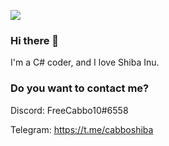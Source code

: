 ![](https://komarev.com/ghpvc/?username=CabboShiba&color=green)

### Hi there 👋

I'm a C# coder, and I love Shiba Inu.

### Do you want to contact me?

Discord: FreeCabbo10#6558

Telegram: https://t.me/cabboshiba
